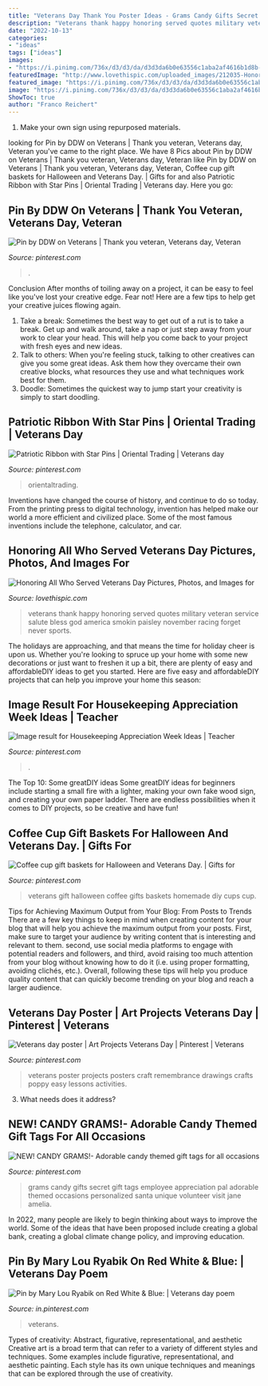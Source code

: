 ```yaml
---
title: "Veterans Day Thank You Poster Ideas - Grams Candy Gifts Secret Gift Tags Employee Appreciation Pal Adorable Themed Occasions Personalized Santa Unique Volunteer Visit Jane Amelia"
description: "Veterans thank happy honoring served quotes military veteran service salute bless god america smokin paisley november racing forget never sports"
date: "2022-10-13"
categories:
- "ideas"
tags: ["ideas"]
images:
- "https://i.pinimg.com/736x/d3/d3/da/d3d3da6b0e63556c1aba2af4616b1d8b--veterans-day-quotes-veterans-day-thank-you.jpg"
featuredImage: "http://www.lovethispic.com/uploaded_images/212035-Honoring-All-Who-Served-Veterans-Day.jpg"
featured_image: "https://i.pinimg.com/736x/d3/d3/da/d3d3da6b0e63556c1aba2af4616b1d8b--veterans-day-quotes-veterans-day-thank-you.jpg"
image: "https://i.pinimg.com/736x/d3/d3/da/d3d3da6b0e63556c1aba2af4616b1d8b--veterans-day-quotes-veterans-day-thank-you.jpg"
ShowToc: true
author: "Franco Reichert"
---
```



1. Make your own sign using repurposed materials.

	

		
looking for Pin by DDW on Veterans | Thank you veteran, Veterans day, Veteran you've came to the right place. We have 8 Pics about Pin by DDW on Veterans | Thank you veteran, Veterans day, Veteran like Pin by DDW on Veterans | Thank you veteran, Veterans day, Veteran, Coffee cup gift baskets for Halloween and Veterans Day. | Gifts for and also Patriotic Ribbon with Star Pins | Oriental Trading | Veterans day. Here you go:
		
    
## Pin By DDW On Veterans | Thank You Veteran, Veterans Day, Veteran

<img loading=lazy src="https://i.pinimg.com/originals/68/22/9c/68229c73c524f830b3425bf6767b5050.jpg" onerror="this.onerror=null;this.src='https://tse2.mm.bing.net/th?id=OIP.k68Fb40xMirnaLGSpP9EHwHaLH&amp;pid=15.1';" alt="Pin by DDW on Veterans | Thank you veteran, Veterans day, Veteran">

_Source: pinterest.com_

>. 

	

Conclusion
After months of toiling away on a project, it can be easy to feel like you've lost your creative edge. Fear not! Here are a few tips to help get your creative juices flowing again.
1. Take a break: Sometimes the best way to get out of a rut is to take a break. Get up and walk around, take a nap or just step away from your work to clear your head. This will help you come back to your project with fresh eyes and new ideas.
2. Talk to others: When you're feeling stuck, talking to other creatives can give you some great ideas. Ask them how they overcame their own creative blocks, what resources they use and what techniques work best for them.
3. Doodle: Sometimes the quickest way to jump start your creativity is simply to start doodling.

    
## Patriotic Ribbon With Star Pins | Oriental Trading | Veterans Day

<img loading=lazy src="https://i.pinimg.com/736x/fb/b6/43/fbb643c2be2919537f0a69c85413a542.jpg" onerror="this.onerror=null;this.src='https://tse4.mm.bing.net/th?id=OIP.-hs7LJggkL20kJAbVHRylQHaHa&amp;pid=15.1';" alt="Patriotic Ribbon with Star Pins | Oriental Trading | Veterans day">

_Source: pinterest.com_

>orientaltrading. 

	

Inventions have changed the course of history, and continue to do so today. From the printing press to digital technology, invention has helped make our world a more efficient and civilized place. Some of the most famous inventions include the telephone, calculator, and car.

    
## Honoring All Who Served Veterans Day Pictures, Photos, And Images For

<img loading=lazy src="http://www.lovethispic.com/uploaded_images/212035-Honoring-All-Who-Served-Veterans-Day.jpg" onerror="this.onerror=null;this.src='https://tse3.mm.bing.net/th?id=OIP.UJgOT9wbcbj_iEQWxuxCwQAAAA&amp;pid=15.1';" alt="Honoring All Who Served Veterans Day Pictures, Photos, and Images for">

_Source: lovethispic.com_

>veterans thank happy honoring served quotes military veteran service salute bless god america smokin paisley november racing forget never sports. 

	

The holidays are approaching, and that means the time for holiday cheer is upon us. Whether you're looking to spruce up your home with some new decorations or just want to freshen it up a bit, there are plenty of easy and affordableDIY ideas to get you started. Here are five easy and affordableDIY projects that can help you improve your home this season: 

    
## Image Result For Housekeeping Appreciation Week Ideas | Teacher

<img loading=lazy src="https://i.pinimg.com/736x/d1/2f/4b/d12f4be55095872d720aab0804e19847.jpg" onerror="this.onerror=null;this.src='https://tse2.mm.bing.net/th?id=OIP.e5zWjQ9dAhTEmb5vEJKu5AHaF2&amp;pid=15.1';" alt="Image result for Housekeeping Appreciation Week Ideas | Teacher">

_Source: pinterest.com_

>. 

	

The Top 10: Some greatDIY ideas
Some greatDIY ideas for beginners include starting a small fire with a lighter, making your own fake wood sign, and creating your own paper ladder. There are endless possibilities when it comes to DIY projects, so be creative and have fun!

    
## Coffee Cup Gift Baskets For Halloween And Veterans Day. | Gifts For

<img loading=lazy src="https://i.pinimg.com/736x/00/9a/b5/009ab545f6a0c4f112c2d278a8db3051--veterans-day-coffee-cups.jpg" onerror="this.onerror=null;this.src='https://tse3.mm.bing.net/th?id=OIP.XzfTbBAoruvNH65zzM5wFQHaJ3&amp;pid=15.1';" alt="Coffee cup gift baskets for Halloween and Veterans Day. | Gifts for">

_Source: pinterest.com_

>veterans gift halloween coffee gifts baskets homemade diy cups cup. 

	

Tips for Achieving Maximum Output from Your Blog: From Posts to Trends
There are a few key things to keep in mind when creating content for your blog that will help you achieve the maximum output from your posts. First, make sure to target your audience by writing content that is interesting and relevant to them. second, use social media platforms to engage with potential readers and followers, and third, avoid raising too much attention from your blog without knowing how to do it (i.e. using proper formatting, avoiding clichés, etc.). Overall, following these tips will help you produce quality content that can quickly become trending on your blog and reach a larger audience.

    
## Veterans Day Poster | Art Projects Veterans Day | Pinterest | Veterans

<img loading=lazy src="https://s-media-cache-ak0.pinimg.com/736x/64/11/26/6411265c91b676b07c2c8897a9d8b56c.jpg" onerror="this.onerror=null;this.src='https://tse4.mm.bing.net/th?id=OIP.QI7tyOrMO2cPZuObc4lR9gHaEb&amp;pid=15.1';" alt="Veterans day poster | Art Projects Veterans Day | Pinterest | Veterans">

_Source: pinterest.com_

>veterans poster projects posters craft remembrance drawings crafts poppy easy lessons activities. 

	

3) What needs does it address?

    
## NEW! CANDY GRAMS!- Adorable Candy Themed Gift Tags For All Occasions

<img loading=lazy src="https://i.pinimg.com/736x/ea/d1/c6/ead1c68a37748106d0e291827c7b9b78.jpg" onerror="this.onerror=null;this.src='https://tse2.mm.bing.net/th?id=OIP.ZDJ87L4P41tWFWZZ5TjcNAHaJ4&amp;pid=15.1';" alt="NEW! CANDY GRAMS!- Adorable candy themed gift tags for all occasions">

_Source: pinterest.com_

>grams candy gifts secret gift tags employee appreciation pal adorable themed occasions personalized santa unique volunteer visit jane amelia. 

	

In 2022, many people are likely to begin thinking about ways to improve the world. Some of the ideas that have been proposed include creating a global bank, creating a global climate change policy, and improving education.

    
## Pin By Mary Lou Ryabik On Red White &amp; Blue: | Veterans Day Poem

<img loading=lazy src="https://i.pinimg.com/736x/d3/d3/da/d3d3da6b0e63556c1aba2af4616b1d8b--veterans-day-quotes-veterans-day-thank-you.jpg" onerror="this.onerror=null;this.src='https://tse4.mm.bing.net/th?id=OIP.tp0fQGJkXjjTAz1_b8HMVgHaLH&amp;pid=15.1';" alt="Pin by Mary Lou Ryabik on Red White &amp; Blue: | Veterans day poem">

_Source: in.pinterest.com_

>veterans. 

	

Types of creativity: Abstract, figurative, representational, and aesthetic
Creative art is a broad term that can refer to a variety of different styles and techniques. Some examples include figurative, representational, and aesthetic painting. Each style has its own unique techniques and meanings that can be explored through the use of creativity.

